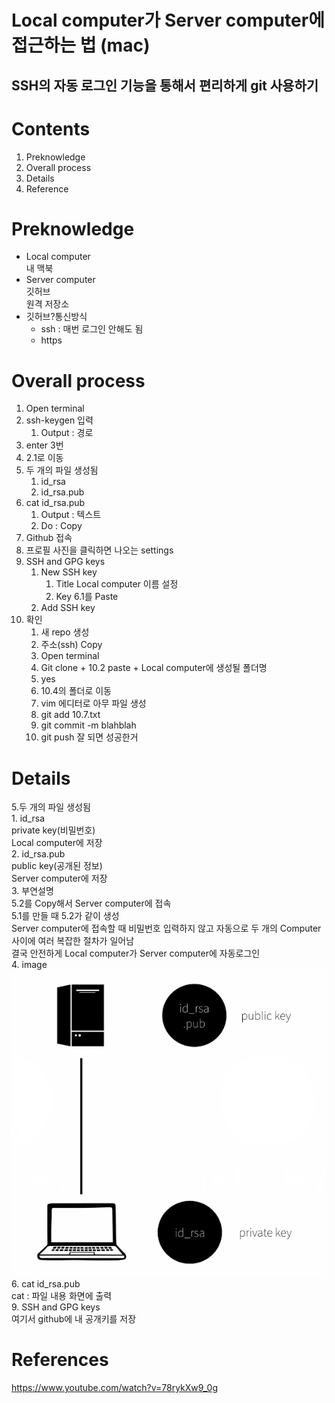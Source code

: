 Local computer가 Server computer에 접근하는 법 (mac)
================================================

SSH의 자동 로그인 기능을 통해서 편리하게 git 사용하기
------------------------------------------------



# Contents
1. Preknowledge
2. Overall process
3. Details
4. Reference



# Preknowledge
* Local computer  
내 맥북
* Server computer  
깃허브  
원격 저장소
* 깃허브?통신방식  
	- ssh : 매번 로그인 안해도 됨
	- https

# Overall process
1. Open terminal
2. ssh-keygen 입력
	1. Output : 경로 
3. enter 3번 
4. 2.1로 이동
5. 두 개의 파일 생성됨
	1. id_rsa
	2. id_rsa.pub
6. cat id_rsa.pub
	1. Output : 텍스트
	2. Do : Copy
7. Github 접속
8. 프로필 사진을 클릭하면 나오는 settings 
9. SSH and  GPG keys 
	1. New SSH key
		1. Title
		Local computer 이름 설정
		2. Key
		6.1를 Paste
	2. Add SSH key
10. 확인
	1. 새 repo 생성
	2. 주소(ssh) Copy
	3. Open terminal
	4. Git clone + 10.2 paste + Local computer에 생성될 폴더명
	5. yes
	6. 10.4의 폴더로 이동
	7. vim 에디터로 아무 파일 생성
	8. git add 10.7.txt
	9. git commit -m blahblah
	10. git push
	잘 되면 성공한거
	



# Details  
5.두 개의 파일 생성됨  
	1. id_rsa  
	private key(비밀번호)  
	Local computer에 저장  
	2. id_rsa.pub  
	public key(공개된 정보)  
	Server computer에 저장  
	3. 부연설명  
	5.2를 Copy해서 Server computer에 접속  
	5.1를 만들 때 5.2가 같이 생성  
	Server computer에 접속할 때 비밀번호 입력하지 않고 자동으로 두 개의 Computer 사이에 여러 복잡한 절차가 일어남  
	결국 안전하게 Local computer가 Server computer에 자동로그인  
	4. image
	![Relationship btw id_rsa and id_rsa.pb](https://github.com/sophie-jo/img/raw/master/local_and_server_computers.png)
6. cat id_rsa.pub  
	cat : 파일 내용 화면에 출력  
9. SSH and  GPG keys  
	여기서 github에 내 공개키를 저장  



# References  
https://www.youtube.com/watch?v=78rykXw9_0g

